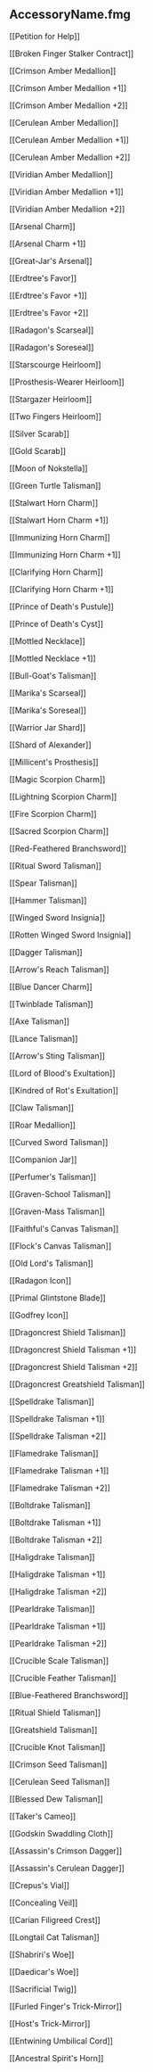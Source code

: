 ## AccessoryName.fmg

[[Petition for Help]]

[[Broken Finger Stalker Contract]]

[[Crimson Amber Medallion]]

[[Crimson Amber Medallion +1]]

[[Crimson Amber Medallion +2]]

[[Cerulean Amber Medallion]]

[[Cerulean Amber Medallion +1]]

[[Cerulean Amber Medallion +2]]

[[Viridian Amber Medallion]]

[[Viridian Amber Medallion +1]]

[[Viridian Amber Medallion +2]]

[[Arsenal Charm]]

[[Arsenal Charm +1]]

[[Great-Jar's Arsenal]]

[[Erdtree's Favor]]

[[Erdtree's Favor +1]]

[[Erdtree's Favor +2]]

[[Radagon's Scarseal]]

[[Radagon's Soreseal]]

[[Starscourge Heirloom]]

[[Prosthesis-Wearer Heirloom]]

[[Stargazer Heirloom]]

[[Two Fingers Heirloom]]

[[Silver Scarab]]

[[Gold Scarab]]

[[Moon of Nokstella]]

[[Green Turtle Talisman]]

[[Stalwart Horn Charm]]

[[Stalwart Horn Charm +1]]

[[Immunizing Horn Charm]]

[[Immunizing Horn Charm +1]]

[[Clarifying Horn Charm]]

[[Clarifying Horn Charm +1]]

[[Prince of Death's Pustule]]

[[Prince of Death's Cyst]]

[[Mottled Necklace]]

[[Mottled Necklace +1]]

[[Bull-Goat's Talisman]]

[[Marika's Scarseal]]

[[Marika's Soreseal]]

[[Warrior Jar Shard]]

[[Shard of Alexander]]

[[Millicent's Prosthesis]]

[[Magic Scorpion Charm]]

[[Lightning Scorpion Charm]]

[[Fire Scorpion Charm]]

[[Sacred Scorpion Charm]]

[[Red-Feathered Branchsword]]

[[Ritual Sword Talisman]]

[[Spear Talisman]]

[[Hammer Talisman]]

[[Winged Sword Insignia]]

[[Rotten Winged Sword Insignia]]

[[Dagger Talisman]]

[[Arrow's Reach Talisman]]

[[Blue Dancer Charm]]

[[Twinblade Talisman]]

[[Axe Talisman]]

[[Lance Talisman]]

[[Arrow's Sting Talisman]]

[[Lord of Blood's Exultation]]

[[Kindred of Rot's Exultation]]

[[Claw Talisman]]

[[Roar Medallion]]

[[Curved Sword Talisman]]

[[Companion Jar]]

[[Perfumer's Talisman]]

[[Graven-School Talisman]]

[[Graven-Mass Talisman]]

[[Faithful's Canvas Talisman]]

[[Flock's Canvas Talisman]]

[[Old Lord's Talisman]]

[[Radagon Icon]]

[[Primal Glintstone Blade]]

[[Godfrey Icon]]

[[Dragoncrest Shield Talisman]]

[[Dragoncrest Shield Talisman +1]]

[[Dragoncrest Shield Talisman +2]]

[[Dragoncrest Greatshield Talisman]]

[[Spelldrake Talisman]]

[[Spelldrake Talisman +1]]

[[Spelldrake Talisman +2]]

[[Flamedrake Talisman]]

[[Flamedrake Talisman +1]]

[[Flamedrake Talisman +2]]

[[Boltdrake Talisman]]

[[Boltdrake Talisman +1]]

[[Boltdrake Talisman +2]]

[[Haligdrake Talisman]]

[[Haligdrake Talisman +1]]

[[Haligdrake Talisman +2]]

[[Pearldrake Talisman]]

[[Pearldrake Talisman +1]]

[[Pearldrake Talisman +2]]

[[Crucible Scale Talisman]]

[[Crucible Feather Talisman]]

[[Blue-Feathered Branchsword]]

[[Ritual Shield Talisman]]

[[Greatshield Talisman]]

[[Crucible Knot Talisman]]

[[Crimson Seed Talisman]]

[[Cerulean Seed Talisman]]

[[Blessed Dew Talisman]]

[[Taker's Cameo]]

[[Godskin Swaddling Cloth]]

[[Assassin's Crimson Dagger]]

[[Assassin's Cerulean Dagger]]

[[Crepus's Vial]]

[[Concealing Veil]]

[[Carian Filigreed Crest]]

[[Longtail Cat Talisman]]

[[Shabriri's Woe]]

[[Daedicar's Woe]]

[[Sacrificial Twig]]

[[Furled Finger's Trick-Mirror]]

[[Host's Trick-Mirror]]

[[Entwining Umbilical Cord]]

[[Ancestral Spirit's Horn]]